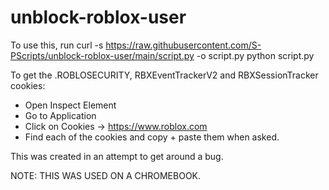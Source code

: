 # unblock-roblox-user
To use this, 
run curl -s https://raw.githubusercontent.com/S-PScripts/unblock-roblox-user/main/script.py -o script.py
python script.py

To get the .ROBLOSECURITY, RBXEventTrackerV2 and RBXSessionTracker cookies:
- Open Inspect Element
- Go to Application
- Click on Cookies -> https://www.roblox.com
- Find each of the cookies and copy + paste them when asked.

This was created in an attempt to get around a bug.

NOTE: THIS WAS USED ON A CHROMEBOOK.
